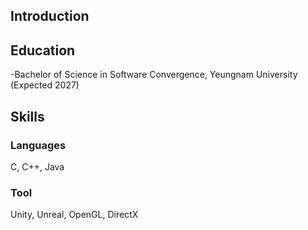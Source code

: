 ## Introduction


## Education
-Bachelor of Science in Software Convergence, Yeungnam University (Expected 2027)


## Skills
### Languages
C, C++, Java

### Tool
Unity, Unreal, OpenGL, DirectX
